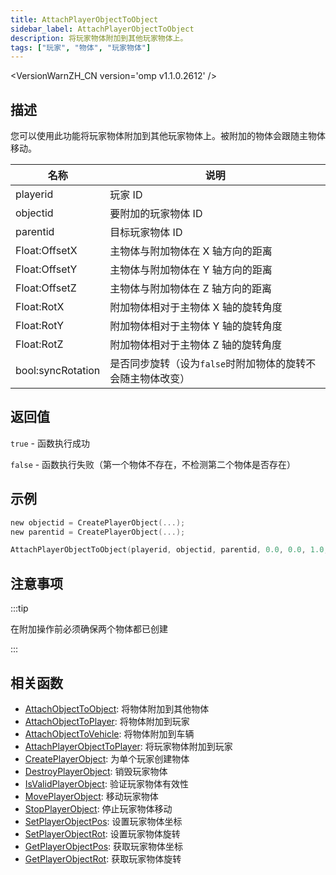 ```yaml
---
title: AttachPlayerObjectToObject
sidebar_label: AttachPlayerObjectToObject
description: 将玩家物体附加到其他玩家物体上。
tags: ["玩家", "物体", "玩家物体"]
---
```


<VersionWarnZH_CN version='omp v1.1.0.2612' />

## 描述

您可以使用此功能将玩家物体附加到其他玩家物体上。被附加的物体会跟随主物体移动。

| 名称              | 说明                                                        |
| ----------------- | ----------------------------------------------------------- |
| playerid          | 玩家 ID                                                     |
| objectid          | 要附加的玩家物体 ID                                         |
| parentid          | 目标玩家物体 ID                                             |
| Float:OffsetX     | 主物体与附加物体在 X 轴方向的距离                           |
| Float:OffsetY     | 主物体与附加物体在 Y 轴方向的距离                           |
| Float:OffsetZ     | 主物体与附加物体在 Z 轴方向的距离                           |
| Float:RotX        | 附加物体相对于主物体 X 轴的旋转角度                         |
| Float:RotY        | 附加物体相对于主物体 Y 轴的旋转角度                         |
| Float:RotZ        | 附加物体相对于主物体 Z 轴的旋转角度                         |
| bool:syncRotation | 是否同步旋转（设为`false`时附加物体的旋转不会随主物体改变） |

## 返回值

`true` - 函数执行成功

`false` - 函数执行失败（第一个物体不存在，不检测第二个物体是否存在）

## 示例

```c
new objectid = CreatePlayerObject(...);
new parentid = CreatePlayerObject(...);

AttachPlayerObjectToObject(playerid, objectid, parentid, 0.0, 0.0, 1.0, 0.0, 0.0, 0.0, true);
```

## 注意事项

:::tip

在附加操作前必须确保两个物体都已创建

:::

## 相关函数

- [AttachObjectToObject](AttachObjectToObject): 将物体附加到其他物体
- [AttachObjectToPlayer](AttachObjectToPlayer): 将物体附加到玩家
- [AttachObjectToVehicle](AttachObjectToVehicle): 将物体附加到车辆
- [AttachPlayerObjectToPlayer](AttachPlayerObjectToPlayer): 将玩家物体附加到玩家
- [CreatePlayerObject](CreatePlayerObject): 为单个玩家创建物体
- [DestroyPlayerObject](DestroyPlayerObject): 销毁玩家物体
- [IsValidPlayerObject](IsValidPlayerObject): 验证玩家物体有效性
- [MovePlayerObject](MovePlayerObject): 移动玩家物体
- [StopPlayerObject](StopPlayerObject): 停止玩家物体移动
- [SetPlayerObjectPos](SetPlayerObjectPos): 设置玩家物体坐标
- [SetPlayerObjectRot](SetPlayerObjectRot): 设置玩家物体旋转
- [GetPlayerObjectPos](GetPlayerObjectPos): 获取玩家物体坐标
- [GetPlayerObjectRot](GetPlayerObjectRot): 获取玩家物体旋转
